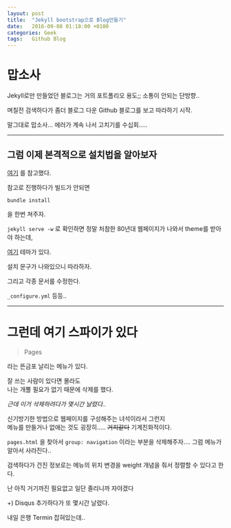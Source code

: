 ```yaml
---
layout:	post
title:	"Jekyll bootstrap으로 Blog만들기"
date:	2016-09-08 01:18:00 +0100
categories:	Geek
tags:	Github Blog
---
```


# 맙소사
Jekyll로만 만들었던 블로그는 거의 포트폴리오 용도;;
소통이 안되는 단방향..

며칠전 검색하다가 좀더 블로그 다운 Github 블로그를 보고 따라하기 시작.

말그대로 맙소사... 에러가 계속 나서 고치기를 수십회.....

***


## 그럼 이제 본격적으로 설치법을 알아보자

[여기](http://hj-lee.github.io/2013/04/05/jekyll-blogging/) 를 참고했다.


참고로 진행하다가 빌드가 안되면

`
bundle install
`

을 한번 쳐주자.

`jekyll serve -w` 로 확인하면 정말 처참한 80년대 웹페이지가 나와서 theme를 받아야 하는데, 

[여기](http://themes.jekyllbootstrap.com) 테마가 있다.

설치 문구가 나와있으니 따라하자.

그리고 각종 문서를 수정한다.

`_configure.yml` 등등..


***

# 그런데 여기 스파이가 있다

>Pages

라는 뜬금포 날리는 메뉴가 있다.

잘 쓰는 사람이 있다면 몰라도  
나는 개뿔 필요가 없기 때문에 삭제를 했다.

*근데 이거 삭제하려다가 몇시간 날렸다..*


신기방기한 방법으로 웹페이지를 구성해주는 녀석이라서 그런지  
메뉴를 만들거나 없애는 것도 굉장히..... ~~거지같다~~ 기계친화적이다.


`pages.html` 을 찾아서 `group: navigation` 이라는 
부분을 삭제해주자.... 그럼 메뉴가 알아서 사라진다..


검색하다가 건진 정보로는 메뉴의 위치 변경을 weight 개념을 줘서 정렬할 수 있다고 한다.

난 아직 거기까진 필요없고 일단 졸리니까 자야겠다


+) Disqus 추가하다가 또 몇시간 날렸다.

내일 은행 Termin 잡혀있는데..